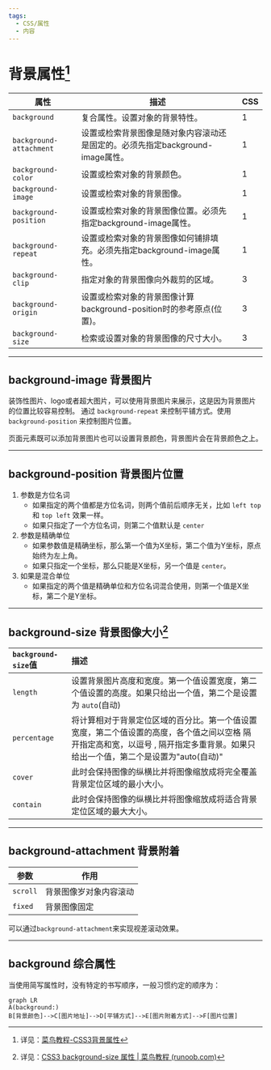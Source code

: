```yaml
---
tags:
  - CSS/属性
  - 内容
---
```

# 背景属性[^1]

| 属性                  | 描述                                       | CSS |
| ----------------------- | ---------------------------------------- | --- |
| `background`             | 复合属性。设置对象的背景特性。            | 1   |
| `background-attachment`  | 设置或检索背景图像是随对象内容滚动还是固定的。必须先指定background-image属性。 | 1   |
| `background-color`       | 设置或检索对象的背景颜色。               | 1   |
| `background-image`       | 设置或检索对象的背景图像。               | 1   |
| `background-position`    | 设置或检索对象的背景图像位置。必须先指定background-image属性。 | 1   |
| `background-repeat`       | 设置或检索对象的背景图像如何铺排填充。必须先指定background-image属性。 | 1   |
| `background-clip`         | 指定对象的背景图像向外裁剪的区域。       | 3   |
| `background-origin`     | 设置或检索对象的背景图像计算background-position时的参考原点(位置)。 | 3   |
| `background-size`         | 检索或设置对象的背景图像的尺寸大小。     | 3   |


[^1]: 详见：[菜鸟教程-CSS3背景属性](https://www.runoob.com/cssref/css-reference.html#background:~:text=3-,%E8%83%8C%E6%99%AF%E5%B1%9E%E6%80%A7,-%E5%B1%9E%E6%80%A7)

---
## background-image 背景图片

装饰性图片、logo或者超大图片，可以使用背景图片来展示，这是因为背景图片的位置比较容易控制。
通过 `background-repeat` 来控制平铺方式。使用 `background-position` 来控制图片位置。

页面元素既可以添加背景图片也可以设置背景颜色，背景图片会在背景颜色之上。

---
## background-position 背景图片位置

1. 参数是方位名词
	- 如果指定的两个值都是方位名词，则两个值前后顺序无关，比如 `left top` 和 `top left` 效果一样。
	- 如果只指定了一个方位名词，则第二个值默认是 `center`
2. 参数是精确单位
	- 如果参数值是精确坐标，那么第一个值为X坐标，第二个值为Y坐标，原点始终为左上角。
	- 如果只指定一个坐标，那么只能是X坐标，另一个值是 `center`。
3. 如果是混合单位
	- 如果指定的两个值是精确单位和方位名词混合使用，则第一个值是X坐标，第二个是Y坐标。

---
## background-size 背景图像大小[^2]

|`background-size`值|描述|
|:--|:--|
|`length`|设置背景图片高度和宽度。第一个值设置宽度，第二个值设置的高度。如果只给出一个值，第二个是设置为 `auto`(自动)|
|`percentage`|将计算相对于背景定位区域的百分比。第一个值设置宽度，第二个值设置的高度，各个值之间以空格 隔开指定高和宽，以逗号 , 隔开指定多重背景。如果只给出一个值，第二个是设置为"auto(自动)"|
|`cover`|此时会保持图像的纵横比并将图像缩放成将完全覆盖背景定位区域的最小大小。|
|`contain`|此时会保持图像的纵横比并将图像缩放成将适合背景定位区域的最大大小。|

[^2]:详见：[CSS3 background-size 属性 | 菜鸟教程 (runoob.com)](https://www.runoob.com/cssref/css3-pr-background-size.html)

---

## background-attachment 背景附着

| 参数     | 作用                   |
| -------- | ---------------------- |
| `scroll` | 背景图像岁对象内容滚动 |
| `fixed`  | 背景图像固定                       |

可以通过`background-attachment`来实现视差滚动效果。

---

## background 综合属性

当使用简写属性时，没有特定的书写顺序，一般习惯约定的顺序为：
```mermaid
graph LR
A(background:)
B[背景颜色]-->C[图片地址]-->D[平铺方式]-->E[图片附着方式]-->F[图片位置]
```

